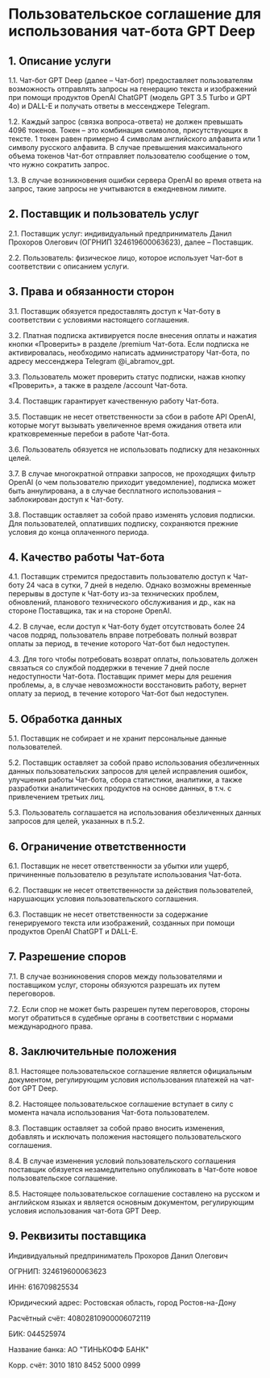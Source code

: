 # Пользовательское соглашение для использования чат-бота GPT Deep

## 1. Описание услуги

1.1. Чат-бот GPT Deep (далее – Чат-бот) предоставляет пользователям возможность отправлять запросы на генерацию текста и изображений при помощи продуктов OpenAI ChatGPT (модель GPT 3.5 Turbo и GPT 4o) и DALL-E и получать ответы в мессенджере Telegram. 

1.2. Каждый запрос (связка вопроса-ответа) не должен превышать 4096 токенов. Токен – это комбинация символов, присутствующих в тексте. 1 токен равен примерно 4 символам английского алфавита или 1 символу русского алфавита. В случае превышения максимального объема токенов Чат-бот отправляет пользователю сообщение о том, что нужно сократить запрос. 

1.3. В случае возникновения ошибки сервера OpenAI во время ответа на запрос, такие запросы не учитываются в ежедневном лимите.



## 2. Поставщик и пользователь услуг

2.1. Поставщик услуг: индивидуальный предприниматель Данил Прохоров Олегович (ОГРНИП 324619600063623), далее – Поставщик.

2.2. Пользователь: физическое лицо, которое использует Чат-бот в соответствии с описанием услуги. 



## 3. Права и обязанности сторон

3.1. Поставщик обязуется предоставлять доступ к Чат-боту в соответствии с условиями настоящего соглашения.

3.2. Платная подписка активируется после внесения оплаты и нажатия кнопки «Проверить» в разделе /premium Чат-бота. Если подписка не активировалась, необходимо написать администратору Чат-бота, по адресу мессенджера Telegram @i_abramov_gpt.

3.3. Пользователь может проверить статус подписки, нажав кнопку «Проверить», а также в разделе /account Чат-бота.

3.4. Поставщик гарантирует качественную работу Чат-бота.

3.5. Поставщик не несет ответственности за сбои в работе API OpenAI, которые могут вызывать увеличенное время ожидания ответа или кратковременные перебои в работе Чат-бота.

3.6. Пользователь обязуется не использовать подписку для незаконных целей.

3.7. В случае многократной отправки запросов, не проходящих фильтр OpenAI (о чем пользователю приходит уведомление), подписка может быть аннулирована, а в случае бесплатного использования – заблокирован доступ к Чат-боту.

3.8. Поставщик оставляет за собой право изменять условия подписки. Для пользователей, оплативших подписку, сохраняются прежние условия до конца оплаченного периода. 



## 4. Качество работы Чат-бота

4.1. Поставщик стремится предоставить пользователю доступ к Чат-боту 24 часа в сутки, 7 дней в неделю. Однако возможны временные перерывы в доступе к Чат-боту из-за технических проблем, обновлений, планового технического обслуживания и др., как на стороне Поставщика, так и на стороне OpenAI.

4.2. В случае, если доступ к Чат-боту будет отсутствовать более 24 часов подряд, пользователь вправе потребовать полный возврат оплаты за период, в течение которого Чат-бот был недоступен.

4.3. Для того чтобы потребовать возврат оплаты, пользователь должен связаться со службой поддержки в течение 7 дней после недоступности Чат-бота. Поставщик примет меры для решения проблемы, а, в случае невозможности восстановить работу, вернет оплату за период, в течение которого Чат-бот был недоступен. 



## 5. Обработка данных

5.1. Поставщик не собирает и не хранит персональные данные пользователей.

5.2. Поставщик оставляет за собой право использования обезличенных данных пользовательских запросов для целей исправления ошибок, улучшения работы Чат-бота, сбора статистики, аналитики, а также разработки аналитических продуктов на основе данных, в т.ч. с привлечением третьих лиц. 

5.3. Пользователь соглашается на использования обезличенных данных запросов для целей, указанных в п.5.2.



## 6. Ограничение ответственности

6.1. Поставщик не несет ответственности за убытки или ущерб, причиненные пользователю в результате использования Чат-бота.

6.2. Поставщик не несет ответственности за действия пользователей, нарушающих условия пользовательского соглашения.

6.3. Поставщик не несет ответственности за содержание генерируемого текста или изображений, созданных при помощи продуктов OpenAI ChatGPT и DALL-E.



## 7. Разрешение споров

7.1. В случае возникновения споров между пользователями и поставщиком услуг, стороны обязуются разрешать их путем переговоров.

7.2. Если спор не может быть разрешен путем переговоров, стороны могут обратиться в судебные органы в соответствии с нормами международного права.



## 8. Заключительные положения

8.1. Настоящее пользовательское соглашение является официальным документом, регулирующим условия использования платежей на чат-бот GPT Deep.

8.2. Настоящее пользовательское соглашение вступает в силу с момента начала использования Чат-бота пользователем.

8.3. Поставщик оставляет за собой право вносить изменения, добавлять и исключать положения настоящего пользовательского соглашения.

8.4. В случае изменения условий пользовательского соглашения поставщик обязуется незамедлительно опубликовать в Чат-боте новое пользовательское соглашение.

8.5. Настоящее пользовательское соглашение составлено на русском и английском языках и является основным документом, регулирующим условия использования чат-бота GPT Deep.



## 9. Реквизиты поставщика

Индивидуальный предприниматель Прохоров Данил Олегович

ОГРНИП: 324619600063623

ИНН: 616709825534

Юридический адрес: Ростовская область, город Ростов-на-Дону

Расчётный счёт: 40802810900006072119

БИК: 044525974 

Название банка: АО "ТИНЬКОФФ БАНК"

Корр. счёт: 3010 1810 8452 5000 0999
